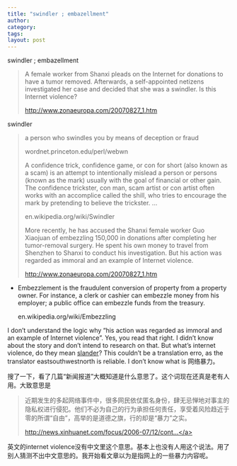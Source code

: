 ```yaml
---
title: "swindler ; embazellment"
author:
category: 
tags: 
layout: post
---
```

swindler ; embazellment

<blockquote>

A female worker from Shanxi pleads on the Internet for donations to have a tumor removed. Afterwards, a self-appointed netizens investigated her case and decided that she was a swindler. Is this Internet violence?

<a href="http://www.zonaeuropa.com/20070827_1.htm">http://www.zonaeuropa.com/20070827_1.htm</a>

</blockquote>

swindler

<blockquote>

a person who swindles you by means of deception or fraud

wordnet.princeton.edu/perl/webwn



A confidence trick, confidence game, or con for short (also known as a scam) is an attempt to intentionally mislead a person or persons (known as the mark) usually with the goal of financial or other gain. The confidence trickster, con man, scam artist or con artist often works with an accomplice called the shill, who tries to encourage the mark by pretending to believe the trickster. …

en.wikipedia.org/wiki/Swindler



More recently, he has accused the Shanxi female worker Guo Xiaojuan of embezzling 150,000 in donations after completing her tumor-removal surgery.  He spent his own money to travel from Shenzhen to Shanxi to conduct his investigation.  But his action was regarded as immoral and an example of Internet violence.

<a href="http://www.zonaeuropa.com/20070827_1.htm">http://www.zonaeuropa.com/20070827_1.htm</a>

</blockquote>

<ul>

<li>Embezzlement is the fraudulent conversion of property from a property owner. For instance, a clerk or cashier can embezzle money from his employer; a public office can embezzle funds from the treasury.

en.wikipedia.org/wiki/Embezzling</li>

</ul>

I don’t understand the logic why “his action was regarded as immoral and an example of Internet violence”. Yes, you read that right. I didn’t know about the story and don’t intend to research on that. But what’s internet violence, do they mean <a href="http://www.google.com/search?hl=en&newwindow=1&q=define%3Aslander&btnG=Search">slander</a>? This couldn’t be a translation erro, as the translator eastsouthwestnorth is reliable. I don’t know what is 网络暴力。

搜了一下，看了几篇“新闻报道”大概知道是什么意思了。这个词现在还真是老有人用。大致意思是

<blockquote>

近期发生的多起网络事件中，很多网民依仗匿名身份，肆无忌惮地对事主的隐私权进行侵犯。他们不必为自己的行为承担任何责任，享受着风险趋近于零的所谓“自由”，高举的是道德之旗，行的却是“暴力”之实。

<a href="http://news.xinhuanet.com/focus/2006-07/12/content_4820181.htm">http://news.xinhuanet.com/focus/2006-07/12/cont...</a>

</blockquote>

英文的internet violence没有中文里这个意思。基本上也没有人用这个说法。用了别人猜测不出中文意思的。我开始看文章以为是指网上的一些暴力内容呢。

